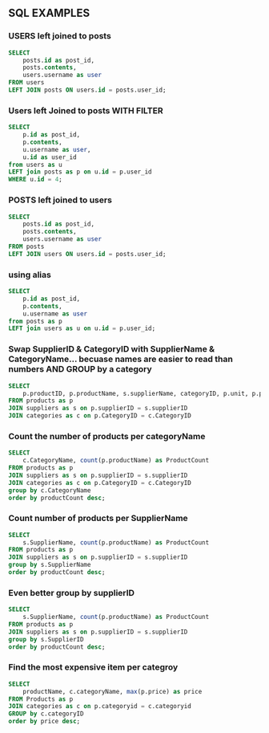 ## SQL EXAMPLES

### USERS left joined to posts
```sql
SELECT 
    posts.id as post_id,
    posts.contents,
    users.username as user
FROM users
LEFT JOIN posts ON users.id = posts.user_id;
```

### Users left Joined to posts WITH FILTER
```sql
SELECT 
    p.id as post_id,
    p.contents,
    u.username as user,
    u.id as user_id
from users as u
LEFT join posts as p on u.id = p.user_id
WHERE u.id = 4;
```

### POSTS left joined to users
```sql
SELECT 
    posts.id as post_id,
    posts.contents,
    users.username as user
FROM posts
LEFT JOIN users ON users.id = posts.user_id;
```

### using alias
```sql
SELECT 
    p.id as post_id,
    p.contents,
    u.username as user
from posts as p
LEFT join users as u on u.id = p.user_id;
```

### Swap SupplierID & CategoryID with SupplierName & CategoryName... becuase names are easier to read than numbers AND GROUP by a category
```sql
SELECT 
	p.productID, p.productName, s.supplierName, categoryID, p.unit, p.price
FROM products as p
JOIN suppliers as s on p.supplierID = s.supplierID
JOIN categories as c on p.CategoryID = c.CategoryID
```

### Count the number of products per categoryName
```sql
SELECT 
	c.CategoryName, count(p.productName) as ProductCount
FROM products as p
JOIN suppliers as s on p.supplierID = s.supplierID
JOIN categories as c on p.CategoryID = c.CategoryID
group by c.CategoryName
order by productCount desc;
```
### Count number of products per SupplierName
```sql
SELECT 
	s.SupplierName, count(p.productName) as ProductCount
FROM products as p
JOIN suppliers as s on p.supplierID = s.supplierID
group by s.SupplierName
order by productCount desc;
```
### Even better group by supplierID
```sql
SELECT 
	s.SupplierName, count(p.productName) as ProductCount
FROM products as p
JOIN suppliers as s on p.supplierID = s.supplierID
group by s.SupplierID
order by productCount desc;
```

### Find the most expensive item per categroy
```sql
SELECT 
	productName, c.categoryName, max(p.price) as price 
FROM Products as p
JOIN categories as c on p.categoryid = c.categoryid
GROUP by c.categoryID
order by price desc;
```